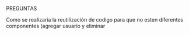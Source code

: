 PREGUNTAS

Como se realizaria la reutilización de codigo para que no esten diferentes componentes (agregar usuario y eliminar 
